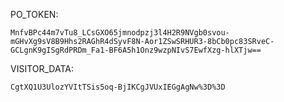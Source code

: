 PO_TOKEN:
```
MnfvBPc44m7vTu8_LCsGXO65jmnodpzj3l4H2R9NVgb0svou-mGHvXg9sV8B9Hhs2RAGhR4dSyvF8N-Aor1ZSwSRHUR3-8bCb0pc83SRveC-GCLgnK9gISgRdPRDm_Fa1-BF6A5h1Onz9wzpNIvS7EwfXzg-hlXTjw==
```
VISITOR_DATA:
```
CgtXQ1U3UlozYVItTSis5oq-BjIKCgJVUxIEGgAgNw%3D%3D
```
